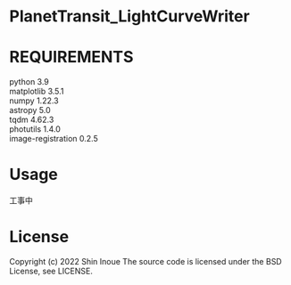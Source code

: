 # PlanetTransit_LightCurveWriter

# REQUIREMENTS
python               3.9  
matplotlib           3.5.1  
numpy                1.22.3  
astropy              5.0  
tqdm                 4.62.3  
photutils            1.4.0  
image-registration   0.2.5  

# Usage
工事中

# License
Copyright (c) 2022 Shin Inoue
The source code is licensed under the BSD License, see LICENSE.
